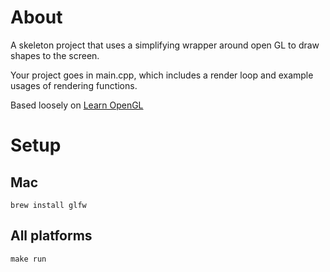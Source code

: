 # About

A skeleton project that uses a simplifying wrapper around open GL to draw shapes to the screen.

Your project goes in main.cpp, which includes a render loop and example usages of rendering functions.

Based loosely on [Learn OpenGL](https://learnopengl.com/)

# Setup

## Mac

```
brew install glfw
```

## All platforms
```
make run
```